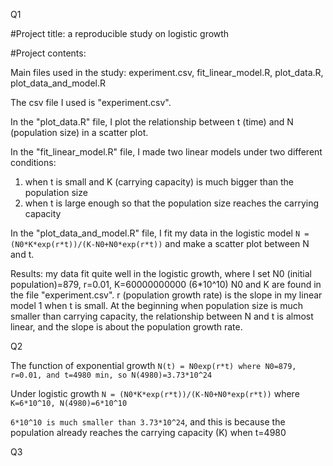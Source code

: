 Q1

#Project title: a reproducible study on logistic growth

#Project contents:

Main files used in the study: experiment.csv, fit_linear_model.R, plot_data.R, plot_data_and_model.R

The csv file I used is "experiment.csv".

In the "plot_data.R" file, I plot the relationship between t (time) and N (population size) in a scatter plot.

In the "fit_linear_model.R" file, I made two linear models under two different conditions:
1) when t is small and K (carrying capacity) is much bigger than the population size
2) when t is large enough so that the population size reaches the carrying capacity

In the "plot_data_and_model.R" file, I fit my data in the logistic model `N = (N0*K*exp(r*t))/(K-N0+N0*exp(r*t))` and make a scatter plot between N and t.

Results: my data fit quite well in the logistic growth, where I set N0 (initial population)=879, r=0.01, K=60000000000 (6*10^10)
N0 and K are found in the file "experiment.csv". r (population growth rate) is the slope in my linear model 1 when t is small. At the beginning when population size is much smaller than carrying capacity, the relationship between N and t is almost linear, and the slope is about the population growth rate.

Q2

The function of exponential growth `N(t) = N0exp(r*t) where N0=879, r=0.01, and t=4980 min, so N(4980)=3.73*10^24`

Under logistic growth `N = (N0*K*exp(r*t))/(K-N0+N0*exp(r*t))` where `K=6*10^10, N(4980)=6*10^10`

`6*10^10 is much smaller than 3.73*10^24`, and this is because the population already reaches the carrying capacity (K) when t=4980

Q3



